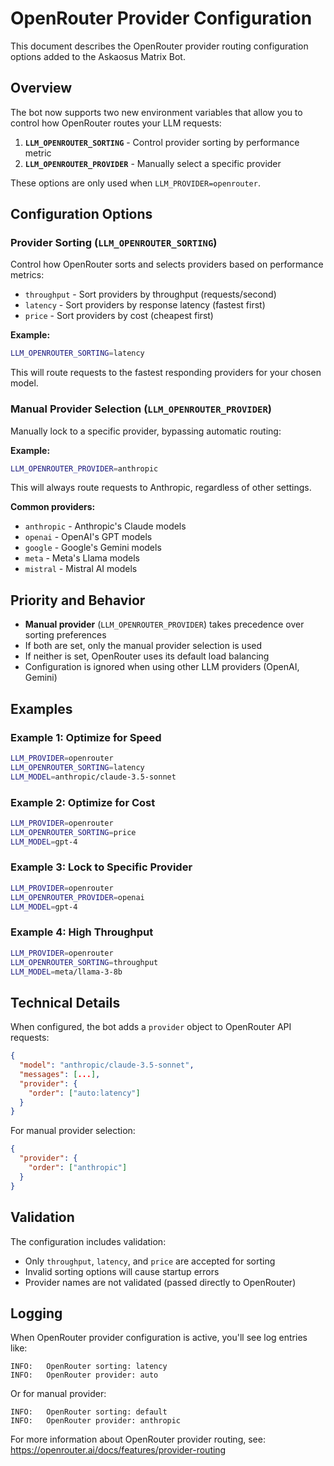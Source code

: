 # OpenRouter Provider Configuration

This document describes the OpenRouter provider routing configuration options added to the Askaosus Matrix Bot.

## Overview

The bot now supports two new environment variables that allow you to control how OpenRouter routes your LLM requests:

1. **`LLM_OPENROUTER_SORTING`** - Control provider sorting by performance metric
2. **`LLM_OPENROUTER_PROVIDER`** - Manually select a specific provider

These options are only used when `LLM_PROVIDER=openrouter`.

## Configuration Options

### Provider Sorting (`LLM_OPENROUTER_SORTING`)

Control how OpenRouter sorts and selects providers based on performance metrics:

- `throughput` - Sort providers by throughput (requests/second)
- `latency` - Sort providers by response latency (fastest first)
- `price` - Sort providers by cost (cheapest first)

**Example:**
```bash
LLM_OPENROUTER_SORTING=latency
```

This will route requests to the fastest responding providers for your chosen model.

### Manual Provider Selection (`LLM_OPENROUTER_PROVIDER`)

Manually lock to a specific provider, bypassing automatic routing:

**Example:**
```bash
LLM_OPENROUTER_PROVIDER=anthropic
```

This will always route requests to Anthropic, regardless of other settings.

**Common providers:**
- `anthropic` - Anthropic's Claude models
- `openai` - OpenAI's GPT models
- `google` - Google's Gemini models
- `meta` - Meta's Llama models
- `mistral` - Mistral AI models

## Priority and Behavior

- **Manual provider** (`LLM_OPENROUTER_PROVIDER`) takes precedence over sorting preferences
- If both are set, only the manual provider selection is used
- If neither is set, OpenRouter uses its default load balancing
- Configuration is ignored when using other LLM providers (OpenAI, Gemini)

## Examples

### Example 1: Optimize for Speed
```bash
LLM_PROVIDER=openrouter
LLM_OPENROUTER_SORTING=latency
LLM_MODEL=anthropic/claude-3.5-sonnet
```

### Example 2: Optimize for Cost
```bash
LLM_PROVIDER=openrouter
LLM_OPENROUTER_SORTING=price
LLM_MODEL=gpt-4
```

### Example 3: Lock to Specific Provider
```bash
LLM_PROVIDER=openrouter
LLM_OPENROUTER_PROVIDER=openai
LLM_MODEL=gpt-4
```

### Example 4: High Throughput
```bash
LLM_PROVIDER=openrouter
LLM_OPENROUTER_SORTING=throughput
LLM_MODEL=meta/llama-3-8b
```

## Technical Details

When configured, the bot adds a `provider` object to OpenRouter API requests:

```json
{
  "model": "anthropic/claude-3.5-sonnet",
  "messages": [...],
  "provider": {
    "order": ["auto:latency"]
  }
}
```

For manual provider selection:
```json
{
  "provider": {
    "order": ["anthropic"]
  }
}
```

## Validation

The configuration includes validation:
- Only `throughput`, `latency`, and `price` are accepted for sorting
- Invalid sorting options will cause startup errors
- Provider names are not validated (passed directly to OpenRouter)

## Logging

When OpenRouter provider configuration is active, you'll see log entries like:

```
INFO:   OpenRouter sorting: latency
INFO:   OpenRouter provider: auto
```

Or for manual provider:
```
INFO:   OpenRouter sorting: default
INFO:   OpenRouter provider: anthropic
```

For more information about OpenRouter provider routing, see: https://openrouter.ai/docs/features/provider-routing